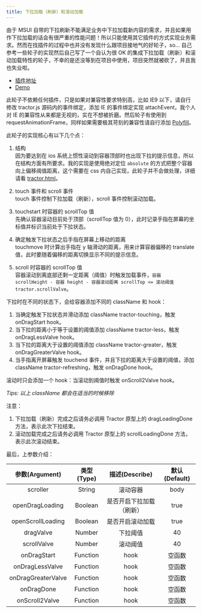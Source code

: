 ```yaml
---
title: 下拉加载（刷新）和滚动加载
---
```


由于 MSUI 自带的下拉刷新不能满足业务中下拉加载新内容的需求，并且如果用作下拉加载的话会有很严重的性能问题！所以只能使用其它插件的方式实现业务需求。然而在找插件的过程中也并没有发现什么跟项目接地气的好轮子，so... 自己参考一些轮子的实现然后自己写了一个自认为很 OK 的集成下拉加载（刷新）和滚动加载特性的轮子，不幸的是还没等到在项目中使用，项目突然就被砍了，并且我也失业啦。

- [插件地址](https://github.com/Monine/worklog/tree/master/tractor)
- [Demo](https://rawgit.com/Monine/worklog/master/tractor/tractor.html) 

此轮子不依赖任何插件，只是如果对兼容性要求特别高，比如 IE9 以下，请自行修改 tractor.js 源码内的事件绑定，添加 IE 的事件绑定实现 attachEvent，我个人对 IE 的兼容性从来都是无视的，实在不想被折磨。然后轮子有使用到 requestAnimationFrame，同样如果需要极其苛刻的兼容性请自行添加 [Polyfill](https://github.com/darius/requestAnimationFrame)。

此轮子的实现核心有以下几个点：

1. 结构  
因为要达到在 ios 系统上惯性滚动到容器顶部时也出现下拉的提示信息，所以在结构方面有所要求。我的实现是使用绝对定位 `absolute` 的方式把整个容器向上偏移阈值距离，这个需要在 css 内自己实现，此轮子并不会做处理，详细请看 [tractor.html](https://github.com/Monine/worklog/blob/master/tractor/tractor.html#L25-L26)。

2. touch 事件和 scroll 事件  
touch 事件控制下拉加载（刷新），scroll 事件控制滚动加载。

1. touchstart 时容器的 scrollTop 值  
先确认容器滚动目前处于顶部（scrollTop 值为 0），此时记录手指在屏幕的坐标值并标识当前处于下拉状态。

4. 确定触发下拉状态之后手指在屏幕上移动的距离  
touchmove 时计算出手指在 y 轴滑动的距离，用来计算容器偏移的 translate 值，此时要随着偏移的距离切换显示不同的提示信息。

1. scroll 时容器的 scrollTop 值  
容器滚动到离底部还剩一定距离（阈值）时触发加载事件，`容器 scrollHeight - 容器 height - 容器滚动距离 scrollTop <= 滚动阈值 tractor.scrollValve`。

下拉时在不同的状态下，会给容器添加不同的 className 和 hook：  
1. 当确定触发下拉状态并滑动添加 className tractor-touching，触发 onDragStart hook。
2. 当下拉的距离小于等于设置的阈值添加 className tractor-less，触发 onDragLessValve hook。
3. 当下拉的距离大于设置的阈值添加 className tractor-greater，触发 onDragGreaterValve hook。
4. 当手指离开屏幕触发 touchend 事件，并且下拉的距离大于设置的阈值，添加 className tractor-refreshing，触发 onDragDone hook。

滚动时只会添加一个 hook：当滚动到阈值时触发 onScroll2Valve hook。

*Tips: 以上 className 都会在适当的时候移除*

注意：  
1. 下拉加载（刷新）完成之后请务必调用 Tractor 原型上的 dragLoadingDone 方法，表示此次下拉结束。
2. 滚动加载完成之后请务必调用 Tractor 原型上的 scrollLoadingDone 方法，表示此次滚动结束。

最后，上参数介绍：

|   参数(Argument)   | 类型(Type) |      描述(Describe)      | 默认(Default) |
| :----------------: | :--------: | :----------------------: | :-----------: |
|      scroller      |   String   |         滚动容器         |     body      |
|  openDragLoading   |  Boolean   | 是否开启下拉加载（刷新） |     true      |
| openScrollLoading  |  Boolean   |     是否开启滚动加载     |     true      |
|     dragValve      |   Number   |         下拉阈值         |      40       |
|    scrollValve     |   Number   |         滚动阈值         |      40       |
|    onDragStart     |  Function  |           hook           |    空函数     |
|  onDragLessValve   |  Function  |           hook           |    空函数     |
| onDragGreaterValve |  Function  |           hook           |    空函数     |
|     onDragDone     |  Function  |           hook           |    空函数     |
|   onScroll2Valve   |  Function  |           hook           |    空函数     |
